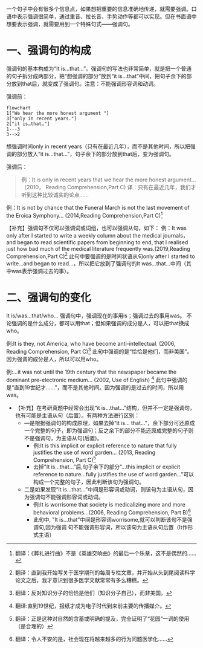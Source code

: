 一个句子中会有很多个信息点，如果想把重要的信息准确地传递，就需要强调。口语中表示强调很简单，通过重音、拉长音、手势动作等都可以实现。但在书面语中想要表示强调，就需要用到一个特殊句式——强调句。
# 一、强调句的构成
强调句的基本构成为“It is…that…”。强调句的写法也非常简单，就是把一个普通的句子拆分成两部分，把“想强调的部分”放到“it is…that”中间，把句子余下的部分放到that后，就变成了强调句。注意：不能强调形容词和动词。

强调前：
```mermaid
flowchart
1["We hear the more honest argument "]
3["only in recent years."]
2["it is…that…"]
1---3
3-->2
```

想强调时间only in recent years（只有在最近几年），而不是其他时间，所以把强调的部分放入“it is...that...”，句子余下的部分放到that后，变为强调句。

强调后：
>例：It is only in recent years that we hear the more honest argument…（2010， Reading Comprehension,Part C)
译：只有在最近几年，我们才听到这种比较诚实的论点……

例：It is not by chance that the Funeral March is not the last movement of the Eroica Symphony… (2014,Reading Comprehension,Part C)[^1]

【补充】强调句不仅可以强调词或词组，也可以强调从句，如下：
例：It was only after I started to write a weekly column about the medical journals，and began to read scientific papers from beginning to end, that I realised just how bad much of the medical literature frequently was.(2019,Reading Comprehension,Part C)[^2]
此句中要强调的是时间状语从句only after I started to write...and began to read...，所以把它放到了强调句的It was...that...中间（其中was表示强调过去的事）。

[^1]:翻译：《葬礼进行曲》不是《英雄交响曲》的最后一个乐章，这不是偶然的……
[^2]:翻译：直到我开始写关于医学期刊的每周专栏文章，并开始从头到尾阅读科学论文之后，我才意识到很多医学文献常常有多么糟糕。
# 二、强调句的变化
It is/was…that/who…
强调句中，强调现在的事用is；强调过去的事用was。
不论强调的是什么成分，都可以用that；但如果强调的成分是人，可以把that换成who。

例:It is they, not America, who have become anti-intellectual. (2006, Reading Comprehension, Part C)[^3]
此句中强调的是“恰恰是他们，而非美国”。因为强调的成分是人，所以可以用who。

例:…it was not until the 19th century that the newspaper became the dominant pre-electronic medium… (2002, Use of English) [^4]
此句中强调的是“直到19世纪才……”，而不是其他时间。因为强调的是过去的时间，所以用was。

- 【补充】在考研真题中经常会出现“it is…that…”结构，但并不一定是强调句，也有可能是主语从句（后置）。有两种方法进行区别：
	- —是根据强调句的构成原理，如果去掉“it is… that…”，余下部分可还原成一个完整的句子，即为强调句；反之余下的部分不能还原成完整的句子则不是强调句，为主语从句(后置)。
		- 例:It is this implicit or explicit reference to nature that fully justifies the use of word garden… (2013, Reading Comprehension, Part C)[^5]
		- 去掉"It is...that...”后,句子余下的部分“...this implicit or explicit reference to nature...fully justifies the use of word garden..."可以构成一个完整的句子，因此判断该句为强调句。
	- 二是如果发现“it is...that...”中间是形容词或动词，则该句为主语从句，因为强调句不能强调形容词或动词。
		- 例:It is worrisome that society is medicalizing more and more behavioral problems…(2006, Reading Comprehension, Part B)[^6]
		- 此句中, "It is...that”中间是形容词worrisome,就可以判断该句不是强调句,因为强调 句不能强调形容词，所以该句为主语从句后置（It作形式主语）

[^3]:翻译：反对知识分子的恰恰是他们（知识分子自己），而非美国。
[^4]:翻译:直到19世纪，报纸才成为电子时代到来前主要的传播媒介。
[^5]:翻译：正是这种对自然的含蓄或明确的提及，完全证明了“花园”一词的使用（是合理的）
[^6]:翻译：令人不安的是，社会现在将越来越多的行为问题医学化……

